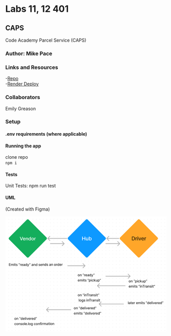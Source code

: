 # Labs 11, 12 401

## CAPS

Code Academy Parcel Service (CAPS)

### Author: Mike Pace

### Links and Resources

-[Repo](https://github.com/catdude2000/caps)  
-[Render Deploy]() 

### Collaborators  

Emily Greason

### Setup

#### .env requirements (where applicable)

#### Running the app

clone repo  
`npm i`  

#### Tests

Unit Tests: npm run test

#### UML

(Created with Figma)

![UML](/lab11uml.png)

